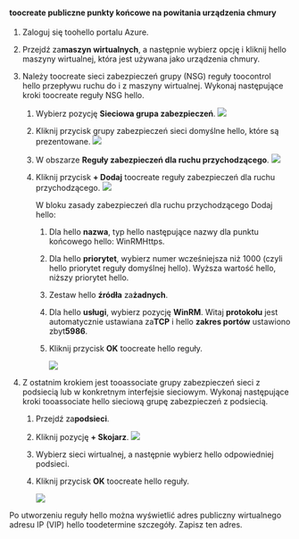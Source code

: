 #### <a name="toocreate-public-endpoints-on-hello-cloud-appliance"></a>toocreate publiczne punkty końcowe na powitania urządzenia chmury

1. Zaloguj się toohello portalu Azure.
2. Przejdź za**maszyn wirtualnych**, a następnie wybierz opcję i kliknij hello maszyny wirtualnej, która jest używana jako urządzenia chmury.
    
3. Należy toocreate sieci zabezpieczeń grupy (NSG) reguły toocontrol hello przepływu ruchu do i z maszyny wirtualnej. Wykonaj następujące kroki toocreate reguły NSG hello.
    1. Wybierz pozycję **Sieciowa grupa zabezpieczeń**.
        ![](./media/storsimple-8000-create-public-endpoints-cloud-appliance/sca-create-public-endpt1.png)

    2. Kliknij przycisk grupy zabezpieczeń sieci domyślne hello, które są prezentowane.
        ![](./media/storsimple-8000-create-public-endpoints-cloud-appliance/sca-create-public-endpt2.png)

    3. W obszarze **Reguły zabezpieczeń dla ruchu przychodzącego**.
        ![](./media/storsimple-8000-create-public-endpoints-cloud-appliance/sca-create-public-endpt3.png)

    4. Kliknij przycisk **+ Dodaj** toocreate reguły zabezpieczeń dla ruchu przychodzącego.
        ![](./media/storsimple-8000-create-public-endpoints-cloud-appliance/sca-create-public-endpt4.png)

        W bloku zasady zabezpieczeń dla ruchu przychodzącego Dodaj hello:

        1. Dla hello **nazwa**, typ hello następujące nazwy dla punktu końcowego hello: WinRMHttps.
        
        2. Dla hello **priorytet**, wybierz numer wcześniejsza niż 1000 (czyli hello priorytet reguły domyślnej hello). Wyższa wartość hello, niższy priorytet hello.

        3. Zestaw hello **źródła** za**żadnych**.

        4. Dla hello **usługi**, wybierz pozycję **WinRM**. Witaj **protokołu** jest automatycznie ustawiana za**TCP** i hello **zakres portów** ustawiono zbyt**5986**.

        5. Kliknij przycisk **OK** toocreate hello reguły.

            ![](./media/storsimple-8000-create-public-endpoints-cloud-appliance/sca-create-public-endpt5.png)

4. Z ostatnim krokiem jest tooassociate grupy zabezpieczeń sieci z podsiecią lub w konkretnym interfejsie sieciowym. Wykonaj następujące kroki tooassociate hello sieciową grupę zabezpieczeń z podsiecią.
    1. Przejdź za**podsieci**.
    2. Kliknij pozycję **+ Skojarz**.
        ![](./media/storsimple-8000-create-public-endpoints-cloud-appliance/sca-create-public-endpt7.png)

    3. Wybierz sieci wirtualnej, a następnie wybierz hello odpowiedniej podsieci.
    4. Kliknij przycisk **OK** toocreate hello reguły.

        ![](./media/storsimple-8000-create-public-endpoints-cloud-appliance/sca-create-public-endpt11.png)

Po utworzeniu reguły hello można wyświetlić adres publiczny wirtualnego adresu IP (VIP) hello toodetermine szczegóły. Zapisz ten adres.


